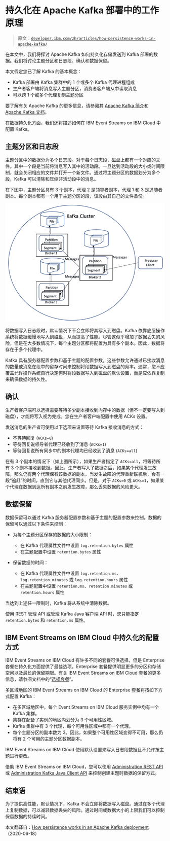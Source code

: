 # 持久化在 Apache Kafka 部署中的工作原理

> 原文：[`developer.ibm.com/zh/articles/how-persistence-works-in-apache-kafka/`](https://developer.ibm.com/zh/articles/how-persistence-works-in-apache-kafka/)

在本文中，我们将探讨 Apache Kafka 如何持久化存储发送到 Kafka 部署的数据。我们将讨论主题分区和日志段、确认和数据保留。

本文假定您已了解 Kafka 的基本概念：

*   Kafka 部署由 Kafka 集群中的 1 个或多个 Kafka 代理进程组成
*   生产者客户端将消息写入主题分区，消费者客户端从中读取消息
*   可以跨 1 个或多个代理复制主题分区

要了解有关 Apache Kafka 的更多信息，请参阅其 [Apache Kafka 简介](https://kafka.apache.org/intro)和 [Apache Kafka 文档](https://kafka.apache.org/documentation/)。

在数据持久化方面，我们还将描述如何在 IBM Event Streams on IBM Cloud 中配置 Kafka。

## 主题分区和日志段

主题分区中的数据分为多个日志段。对于每个日志段，磁盘上都有一个对应的文件。其中一个段是当前将消息写入其中的活动段。一旦达到活动段的大小或时间限制，就会关闭相应的文件并打开一个新文件。通过将主题分区的数据划分为多个段，Kafka 可以清除和压缩非活动段中的消息。

在下图中，主题分区具有 3 个副本，代理 2 是领导者副本，代理 1 和 3 是追随者副本。每个副本都有一个用于主题分区的段，该段由其自己的文件备份。

![Kafka 集群中的日志段](img/17f56283a5a80a68ff494c335ee9ba04.png)

将数据写入日志段时，默认情况下不会立即将其写入到磁盘。Kafka 依靠底层操作系统将数据缓慢地写入到磁盘，从而提高了性能。尽管这似乎增加了数据丢失的风险，但是在大多数情况下，每个主题分区都将配置为具有多个副本。因此，数据将存在于多个代理中。

Kafka 具有服务器配置参数和基于主题的配置参数，这些参数允许通过已接收消息的数量或消息在段中的留存时间来控制将段数据写入到磁盘的频率。通常，您不应覆盖允许操作系统自行决定何时将段数据写入到磁盘的默认设置，而是应依靠复制来确保数据的持久性。

## 确认

生产者客户端可以选择需要等待多少副本接收到内存中的数据（但不一定要写入到磁盘），才能将写入视为完成。您在生产者客户端配置中使用 ACKs 设置。

发送消息的生产者可使用以下选项来设置等待 Kafka 接收消息的方式：

*   不等待回复 (`ACKs=0`)
*   等待回复说领导者代理已经收到了消息 (`ACKs=1`)
*   等待回复说所有同步中的副本代理均已经收到了消息 (`ACKs=all`)

在有 3 个副本的情况下（如上图所示），如果生产者指定了 `ACKs=all`，将等待所有 3 个副本接收到数据。因此，生产者写入了数据之后，如果某个代理发生故障，那么仍有两个代理保有该数据的副本。当发生故障的代理重新联机后，会有一段“追赶”的时间，直到它与其他代理同步。但是，对于 `ACKs=0` 或 `ACKs=1`，如果某个代理在数据到达所有副本之前发生故障，那么丢失数据的风险更大。

## 数据保留

数据保留可以通过 Kafka 服务器配置参数和基于主题的配置参数来控制。数据的保留可以通过以下条件来控制：

*   为每个主题分区保存的数据的大小限制：

    *   在 Kafka 代理属性文件中设置 `log.retention.bytes` 属性
    *   在主题配置中设置 `retention.bytes` 属性
*   保留数据的时间：

    *   在 Kafka 代理属性文件中设置 `log.retention.ms`、`log.retention.minutes` 或 `log.retention.hours` 属性
    *   在主题配置中设置 `retention.ms`、`retention.minutes` 或 `retention.hours` 属性

当达到上述任一限制时，Kafka 将从系统中清除数据。

使用 REST 管理 API 或管理 Kafka Java 客户端 API 时，您只能指定 `retention.bytes` 和 `retention.ms` 属性。

## IBM Event Streams on IBM Cloud 中持久化的配置方式

IBM Event Streams on IBM Cloud 有许多不同的套餐可供选择，但是 Enterprise 套餐在持久化方面提供了最佳选项。Enterprise 套餐提供明显更多的分区和存储空间以及最长的保留期限。有关 IBM Event Streams on IBM Cloud 套餐的更多信息，请参阅文档中的“[选择套餐](https://cloud.ibm.com/docs/EventStreams?topic=EventStreams-plan_choose)”。

多区域地区的 IBM Event Streams on IBM Cloud 的 Enterprise 套餐将按如下方式配置 Kafka：

*   在多区域地区中，每个 Event Streams on IBM Cloud 服务实例中均有一个 Kafka 集群。
*   集群在配备了实例的地区内划分为 3 个可用性区域。
*   Kafka 集群中有 3 个代理，每个可用性区域中都有一个代理。
*   每个主题分区的副本数为 3。因此，如果整个可用性区域变得不可用，那么仍将有 2 个可用的主题分区数据副本。

IBM Event Streams on IBM Cloud 使用默认设置来写入日志段数据且不允许按主题进行更改。

借助 IBM Event Streams on IBM Cloud，您可以使用 [Administration REST API](https://github.com/ibm-messaging/event-streams-docs/tree/master/admin-rest-api) 或 [Administration Kafka Java Client API](https://cloud.ibm.com/docs/EventStreams?topic=EventStreams-kafka_java_api) 来控制创建主题时数据的保留方式。

## 结束语

为了提供高性能，默认情况下，Kafka 不会立即将数据写入磁盘。通过在多个代理上复制数据，可以减轻数据丢失的风险。通过时间或数据大小的上限我们可以控制保留数据的持续时间。

本文翻译自：[How persistence works in an Apache Kafka deployment](https://developer.ibm.com/articles/how-persistence-works-in-apache-kafka/)（2020-06-18）